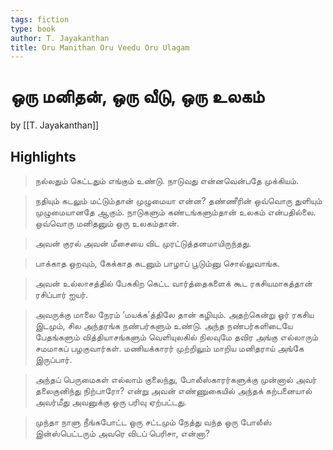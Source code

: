 ```yaml
---
tags: fiction
type: book
author: T. Jayakanthan
title: Oru Manithan Oru Veedu Oru Ulagam
---
```


# ஒரு மனிதன், ஒரு வீடு, ஒரு உலகம்
by [[T. Jayakanthan]]

## Highlights
> நல்லதும் கெட்டதும் எங்கும் உண்டு. நாடுவது என்னவென்பதே முக்கியம்.

> நதியும் கடலும் மட்டும்தான் முழுமையா என்ன? தண்ணீரின் ஒவ்வொரு துளியும் முழுமையானதே ஆகும். நாடுகளும் கண்டங்களும்தான் உலகம் என்பதில்லை. ஒவ்வொரு மனிதனும் ஒரு உலகம்தான்.

> அவன் குரல் அவன் மீசையை விட முரட்டுத்தனமாயிருந்தது.

> பாக்காத ஒறவும், கேக்காத கடனும் பாழாப் பூடும்னு சொல்லுவாங்க.

> அவன் உல்லாசத்தில் பேசுகிற கெட்ட வார்த்தைகளைக் கூட ரகசியமாகத்தான் ரசிப்பார் ஐயர்.

> அவருக்கு மாலை நேரம் ‘மயக்க’த்திலே தான் கழியும். அதற்கென்று ஓர் ரகசிய இடமும், சில அந்தரங்க நண்பர்களும் உண்டு. அந்த நண்பர்களிடையே பேதங்களும் வித்தியாசங்களும் வெளியுலகில் நிலவுமே தவிர அங்கு எல்லாரும் சமமாகப் பழகுவார்கள். மணியக்காரர் முற்றிலும் மாறிய மனிதராய் அங்கே இருப்பார்.

> அந்தப் பெருமைகள் எல்லாம் குலைந்து, போலீஸ்காரர்களுக்கு முன்னால் அவர் தலைகுனிந்து நிற்பாரோ? என்று அவன் எண்ணுகையில் அந்தக் கற்பனையால் அவர்மீது அவனுக்கு ஒரு பரிவு ஏற்பட்டது.

> முந்தா நாளு நீங்கபோட்ட ஒரு சட்டமும் நேத்து வந்த ஒரு போலீஸ் இன்ஸ்பெட்டரும் அவரெ விடப் பெரிசா, என்னா?
